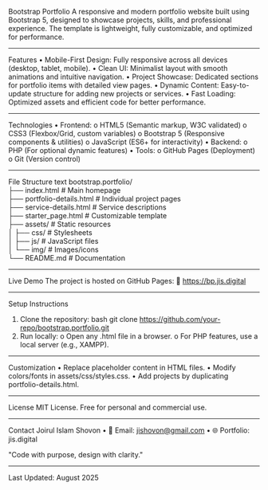 Bootstrap Portfolio
A responsive and modern portfolio website built using Bootstrap 5, designed to showcase projects, skills, and professional experience. The template is lightweight, fully customizable, and optimized for performance.
________________________________________
Features
•	Mobile-First Design: Fully responsive across all devices (desktop, tablet, mobile).
•	Clean UI: Minimalist layout with smooth animations and intuitive navigation.
•	Project Showcase: Dedicated sections for portfolio items with detailed view pages.
•	Dynamic Content: Easy-to-update structure for adding new projects or services.
•	Fast Loading: Optimized assets and efficient code for better performance.
________________________________________
Technologies
•	Frontend:
o	HTML5 (Semantic markup, W3C validated)
o	CSS3 (Flexbox/Grid, custom variables)
o	Bootstrap 5 (Responsive components & utilities)
o	JavaScript (ES6+ for interactivity)
•	Backend:
o	PHP (For optional dynamic features)
•	Tools:
o	GitHub Pages (Deployment)
o	Git (Version control)
________________________________________
File Structure
text
bootstrap.portfolio/  
├── index.html            # Main homepage  
├── portfolio-details.html # Individual project pages  
├── service-details.html  # Service descriptions  
├── starter_page.html     # Customizable template  
├── assets/               # Static resources  
│   ├── css/              # Stylesheets  
│   ├── js/               # JavaScript files  
│   └── img/              # Images/icons  
└── README.md             # Documentation  
________________________________________
Live Demo
The project is hosted on GitHub Pages:
🔗 https://bp.jis.digital
________________________________________
Setup Instructions
1.	Clone the repository:
bash
git clone https://github.com/your-repo/bootstrap.portfolio.git  
2.	Run locally:
o	Open any .html file in a browser.
o	For PHP features, use a local server (e.g., XAMPP).
________________________________________
Customization
•	Replace placeholder content in HTML files.
•	Modify colors/fonts in assets/css/styles.css.
•	Add projects by duplicating portfolio-details.html.
________________________________________
License
MIT License. Free for personal and commercial use.
________________________________________
Contact
Joirul Islam Shovon
•	📧 Email: jishovon@gmail.com
•	🌐 Portfolio: jis.digital

"Code with purpose, design with clarity."
________________________________________
Last Updated: August 2025

